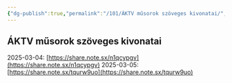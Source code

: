 ```yaml
---
{"dg-publish":true,"permalink":"/101/ÁKTV műsorok szöveges kivonatai/","title":"ÁKTV műsorok szöveges kivonatai","created":"2025-03-05T15:52","updated":"2025-03-05T23:25"}
---
```



## ÁKTV műsorok szöveges kivonatai

2025-03-04: [https://share.note.sx/n1qcypgv](https://share.note.sx/n1qcypgv)
2025-03-05: [https://share.note.sx/tqurw9uo](https://share.note.sx/tqurw9uo)

